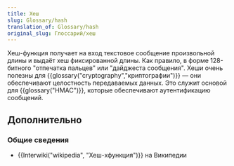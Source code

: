 ```yaml
---
title: Хеш
slug: Glossary/hash
translation_of: Glossary/hash
original_slug: Глоссарий/хеш
---
```

Хеш-функция получает на вход текстовое сообщение произвольной длины и выдаёт хеш фиксированной длины. Как правило, в форме 128-битного "отпечатка пальцев" или "дайджеста сообщения". Хеши очень полезны для {{glossary("cryptography","криптографии")}} — они обеспечивают целостность передаваемых данных. Это служит основой для {{glossary("HMAC")}}, которые обеспечивают аутентификацию сообщений.

## Дополнительно

### Общие сведения

- {{Interwiki("wikipedia", "Хеш-xфункция")}} на Википедии
